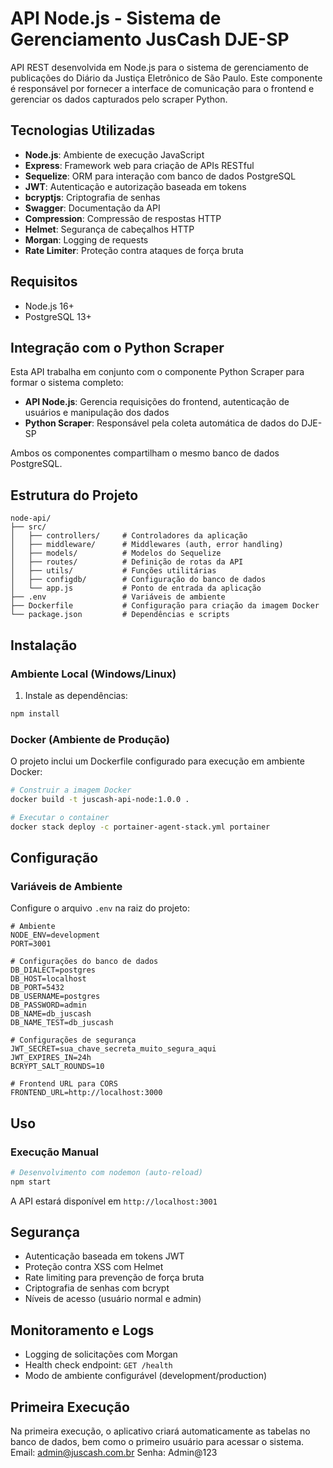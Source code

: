 # API Node.js - Sistema de Gerenciamento JusCash DJE-SP

API REST desenvolvida em Node.js para o sistema de gerenciamento de publicações do Diário da Justiça Eletrônico de São Paulo. Este componente é responsável por fornecer a interface de comunicação para o frontend e gerenciar os dados capturados pelo scraper Python.

## Tecnologias Utilizadas

- **Node.js**: Ambiente de execução JavaScript
- **Express**: Framework web para criação de APIs RESTful
- **Sequelize**: ORM para interação com banco de dados PostgreSQL
- **JWT**: Autenticação e autorização baseada em tokens
- **bcryptjs**: Criptografia de senhas
- **Swagger**: Documentação da API
- **Compression**: Compressão de respostas HTTP
- **Helmet**: Segurança de cabeçalhos HTTP
- **Morgan**: Logging de requests
- **Rate Limiter**: Proteção contra ataques de força bruta

## Requisitos

- Node.js 16+
- PostgreSQL 13+

## Integração com o Python Scraper

Esta API trabalha em conjunto com o componente Python Scraper para formar o sistema completo:

- **API Node.js**: Gerencia requisições do frontend, autenticação de usuários e manipulação dos dados
- **Python Scraper**: Responsável pela coleta automática de dados do DJE-SP

Ambos os componentes compartilham o mesmo banco de dados PostgreSQL.

## Estrutura do Projeto

```
node-api/
├── src/
│   ├── controllers/     # Controladores da aplicação
│   ├── middleware/      # Middlewares (auth, error handling)
│   ├── models/          # Modelos do Sequelize
│   ├── routes/          # Definição de rotas da API
│   ├── utils/           # Funções utilitárias
│   ├── configdb/        # Configuração do banco de dados
│   └── app.js           # Ponto de entrada da aplicação
├── .env                 # Variáveis de ambiente
├── Dockerfile           # Configuração para criação da imagem Docker
└── package.json         # Dependências e scripts
```

## Instalação

### Ambiente Local (Windows/Linux)

1. Instale as dependências:

```bash
npm install
```

### Docker (Ambiente de Produção)

O projeto inclui um Dockerfile configurado para execução em ambiente Docker:

```bash
# Construir a imagem Docker
docker build -t juscash-api-node:1.0.0 .

# Executar o container
docker stack deploy -c portainer-agent-stack.yml portainer
```

## Configuração

### Variáveis de Ambiente

Configure o arquivo `.env` na raiz do projeto:

```env
# Ambiente
NODE_ENV=development
PORT=3001

# Configurações do banco de dados
DB_DIALECT=postgres
DB_HOST=localhost
DB_PORT=5432
DB_USERNAME=postgres
DB_PASSWORD=admin
DB_NAME=db_juscash
DB_NAME_TEST=db_juscash

# Configurações de segurança
JWT_SECRET=sua_chave_secreta_muito_segura_aqui
JWT_EXPIRES_IN=24h
BCRYPT_SALT_ROUNDS=10

# Frontend URL para CORS
FRONTEND_URL=http://localhost:3000
```

## Uso

### Execução Manual

```bash
# Desenvolvimento com nodemon (auto-reload)
npm start
```

A API estará disponível em `http://localhost:3001`

## Segurança

- Autenticação baseada em tokens JWT
- Proteção contra XSS com Helmet
- Rate limiting para prevenção de força bruta
- Criptografia de senhas com bcrypt
- Níveis de acesso (usuário normal e admin)

## Monitoramento e Logs

- Logging de solicitações com Morgan
- Health check endpoint: `GET /health`
- Modo de ambiente configurável (development/production)

## Primeira Execução

Na primeira execução, o aplicativo criará automaticamente as tabelas no banco de dados, bem como o primeiro usuário para acessar o sistema.
Email: admin@juscash.com.br
Senha: Admin@123
